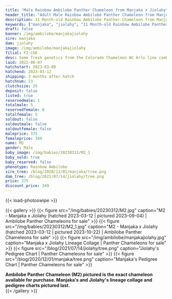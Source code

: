 ```yaml
---
title: "Male Rainbow Ambilobe Panther Chameleon from Manjaka x Jiolahy"
header_title: "Adult Male Rainbow Ambilobe Panther Chameleon from Manjaka x Jiolahy"
description: 11 Month-old Rainbow Ambilobe Panther Chameleon from Manjaka and Jiolahy. Some fresh genetics from the Colorado Chameleon WC Arlo line combined with a female from WC The Don. A great F1 x F1 combination unrelated to anything we have! We've included sire and dam dendrograms if available, but you can view our Manjaka or Jiolahy breeder pages for more information.
keywords: ["manjaka", "jiolahy", "11 Month-old Rainbow Ambilobe Panther Chameleon", "baby chameleons for sale", "buy panther chameleon", "panther for sale", "ambilobe panther chameleons for sale", "ambilobe panther chameleon for sale"]
draft: false
banner: /img/ambilobe/manjakajiolahy
sire: manjaka
dam: jiolahy
image: /img/ambilobe/manjakajiolahy
filial: F2-CG6
desc: Some fresh genetics from the Colorado Chameleon WC Arlo line combined with a female from WC The Don. A great F1 x F1 combination unrelated to anything we have!
laid: 2022-06-07
hatchstart: 2023-03-09
hatchend: 2023-03-12
shipping: 3 months after hatch
hatchnum: 23
clutchsize: 25
deposit: false
listed: true
reservedmale: 1
totalmale: 5
reservedfemale: 0
totalfemale: 5
soldout: false
soldoutmale: false
soldoutfemale: false
maleprice: 375
femaleprice: 349
name: M2
gender: Male
baby_image: /img/babies/20230312/M2_1
baby_sold: true
baby_reserved: false
phenotype: Rainbow Ambilobe
sire_tree: /blog/2020/12/01/manjaka/tree.png
dam_tree: /blog/2021/07/14/jiolahy/tree.png
price: 375
discount_price: 349
---
```


{{< load-photoswipe >}}

{{< gallery >}}
  {{< figure src="/img/babies/20230312/M2.jpg" caption="M2 - Manjaka x Jiolahy (hatched 2023-03-12 | pictured 2023-09-04) | Ambilobe Panther Chameleons for sale" >}}
  {{< figure src="/img/babies/20230312/M2_1.jpg" caption="M2 - Manjaka x Jiolahy (hatched 2023-03-12 | pictured 2023-10-22) | Ambilobe Panther Chameleons for sale" >}}
  {{< figure src="/img/ambilobe/manjakajiolahy.jpg" caption="Manjaka x Jiolahy Lineage Collage | Panther Chameleons for sale" >}}
  {{< figure src="/blog/2021/07/14/jiolahy/tree.png" caption="Jiolahy's Pedigree Chart | Panther Chameleons for sale" >}}
  {{< figure src="/blog/2020/12/01/manjaka/tree.png" caption="Manjaka's Pedigree Chart | Panther Chameleons for sale" >}}
  <figcaption itemprop="description"><strong>Ambilobe Panther Chameleon (M2) pictured is the exact chameleon available for purchase. Manjaka's and Jiolahy's lineage collage and pedigree charts pictured last.</strong></figcaption>
{{< /gallery >}}
